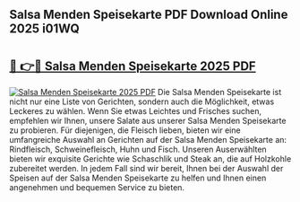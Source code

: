 ## Salsa Menden Speisekarte PDF Download Online 2025 i01WQ

# <h2><a href="http://gcc77g1.nevu.top/?p=Salsa+Menden+Speisekarte">🔗 👉🔴 Salsa Menden Speisekarte 2025 PDF</a></h2>

[![Salsa Menden Speisekarte 2025 PDF](https://i.imgur.com/dBaPXMq.png)](http://gcc77g1.nevu.top/?p=Salsa+Menden+Speisekarte)
Die Salsa Menden Speisekarte ist nicht nur eine Liste von Gerichten, sondern auch die Möglichkeit, etwas Leckeres zu wählen. Wenn Sie etwas Leichtes und Frisches suchen, empfehlen wir Ihnen, unsere Salate aus unserer Salsa Menden Speisekarte zu probieren. Für diejenigen, die Fleisch lieben, bieten wir eine umfangreiche Auswahl an Gerichten auf der Salsa Menden Speisekarte an: Rindfleisch, Schweinefleisch, Huhn und Fisch. Unseren Auserwählten bieten wir exquisite Gerichte wie Schaschlik und Steak an, die auf Holzkohle zubereitet werden. In jedem Fall sind wir bereit, Ihnen bei der Auswahl der Speisen auf der Salsa Menden Speisekarte zu helfen und Ihnen einen angenehmen und bequemen Service zu bieten.
